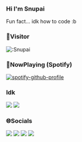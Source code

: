 ### Hi I'm Snupai

Fun fact... idk how to code :b

### 🐾Visitor

![:Snupai](https://count.getloli.com/get/@:Snupai?theme=rule34)

### 🎵NowPlaying (Spotify)

[![spotify-github-profile](https://spotify-github-profile.vercel.app/api/view?uid=835vzb5j2dgkkjp05whasx6kl&cover_image=true&theme=natemoo-re&show_offline=false&background_color=000000&interchange=true&bar_color=d7a8cd&bar_color_cover=false)](https://spotify-github-profile.vercel.app/api/view?uid=835vzb5j2dgkkjp05whasx6kl&redirect=true)

### Idk

![](https://github-readme-stats.quantumlytangled.vercel.app/api/top-langs/?username=Snupai&layout=compact&show_icons=true&hide_border=true&count_private=true&theme=dracula&title_color=c6d0f5)
![](https://github-readme-stats.vercel.app/api/?username=Snupai&show_icons=true&hide_border=true&hide_title=true&count_private=true&theme=dracula&text_color=c6d0f5)

### 🌐Socials

[![](https://img.shields.io/badge/-5c5c5c?style=flat&logo=discord&label=%40snupai&color=9a9a9a)](http://discord.com/users/239809113125552129)
[![](https://img.shields.io/badge/-5c5c5c?style=flat&logo=steam&label=Snupai&color=9a9a9a)](http://steamcommunity.com/id/Snupai)
[![](https://img.shields.io/twitter/follow/Snupai?style=flat&logo=twitter)](https://twitter.com/Snupai)
[![](https://img.shields.io/twitter/follow/snupai.bsky.social?style=flat&logo=bluesky)](https://bsky.app/profile/snupai.bsky.social)
